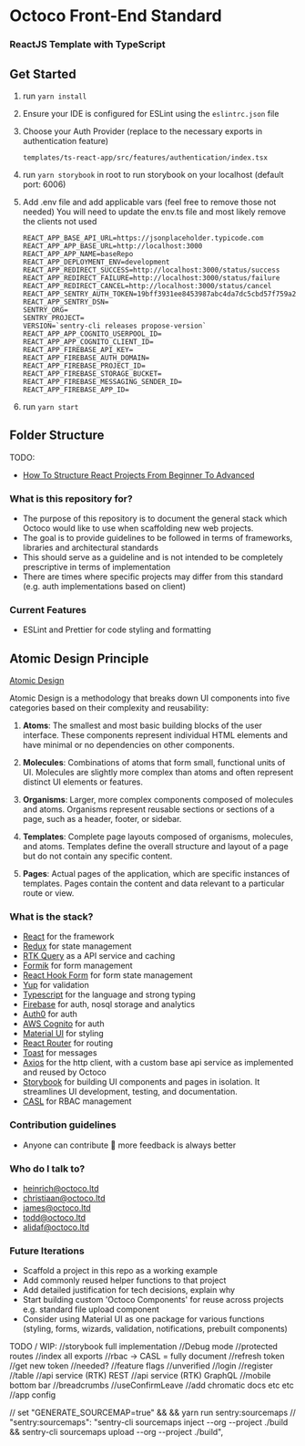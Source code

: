 # Octoco Front-End Standard

### ReactJS Template with TypeScript

## Get Started

1. run `yarn install`
2. Ensure your IDE is configured for ESLint using the `eslintrc.json` file
3. Choose your Auth Provider (replace to the necessary exports in authentication feature)
   ```
   templates/ts-react-app/src/features/authentication/index.tsx
   ```
4. run `yarn storybook` in root to run storybook on your localhost (default port: 6006)
5. Add .env file and add applicable vars (feel free to remove those not needed)
   You will need to update the env.ts file and most likely remove the clients not used

   ```
   REACT_APP_BASE_API_URL=https://jsonplaceholder.typicode.com
   REACT_APP_APP_BASE_URL=http://localhost:3000
   REACT_APP_APP_NAME=baseRepo
   REACT_APP_DEPLOYMENT_ENV=development
   REACT_APP_REDIRECT_SUCCESS=http://localhost:3000/status/success
   REACT_APP_REDIRECT_FAILURE=http://localhost:3000/status/failure
   REACT_APP_REDIRECT_CANCEL=http://localhost:3000/status/cancel
   REACT_APP_SENTRY_AUTH_TOKEN=19bff3931ee8453987abc4da7dc5cbd57f759a25323d434c804e7ac0dffe92bc
   REACT_APP_SENTRY_DSN=
   SENTRY_ORG=
   SENTRY_PROJECT=
   VERSION=`sentry-cli releases propose-version`
   REACT_APP_APP_COGNITO_USERPOOL_ID=
   REACT_APP_APP_COGNITO_CLIENT_ID=
   REACT_APP_FIREBASE_API_KEY=
   REACT_APP_FIREBASE_AUTH_DOMAIN=
   REACT_APP_FIREBASE_PROJECT_ID=
   REACT_APP_FIREBASE_STORAGE_BUCKET=
   REACT_APP_FIREBASE_MESSAGING_SENDER_ID=
   REACT_APP_FIREBASE_APP_ID=
   ```

6. run `yarn start`

## Folder Structure

TODO:

- [How To Structure React Projects From Beginner To Advanced](https://blog.webdevsimplified.com/2022-07/react-folder-structure/)

### What is this repository for?

- The purpose of this repository is to document the general stack which Octoco would like to use when scaffolding new web projects.
- The goal is to provide guidelines to be followed in terms of frameworks, libraries and architectural standards
- This should serve as a guideline and is not intended to be completely prescriptive in terms of implementation
- There are times where specific projects may differ from this standard (e.g. auth implementations based on client)

### Current Features

- ESLint and Prettier for code styling and formatting

## Atomic Design Principle

[Atomic Design](https://bradfrost.com/blog/post/atomic-web-design/)

Atomic Design is a methodology that breaks down UI components into five categories based on their complexity and reusability:

1. **Atoms**: The smallest and most basic building blocks of the user interface. These components represent individual HTML elements and have minimal or no dependencies on other components.

2. **Molecules**: Combinations of atoms that form small, functional units of UI. Molecules are slightly more complex than atoms and often represent distinct UI elements or features.

3. **Organisms**: Larger, more complex components composed of molecules and atoms. Organisms represent reusable sections or sections of a page, such as a header, footer, or sidebar.

4. **Templates**: Complete page layouts composed of organisms, molecules, and atoms. Templates define the overall structure and layout of a page but do not contain any specific content.

5. **Pages**: Actual pages of the application, which are specific instances of templates. Pages contain the content and data relevant to a particular route or view.

### What is the stack?

- [React](https://reactjs.org/) for the framework
- [Redux](https://redux.js.org/) for state management
- [RTK Query](https://redux-toolkit.js.org/rtk-query/overview) as a API service and caching
- [Formik](https://formik.org/) for form management
- [React Hook Form](https://react-hook-form.com/) for form state management
- [Yup](https://github.com/jquense/yup) for validation
- [Typescript](https://www.typescriptlang.org/) for the language and strong typing
- [Firebase](https://firebase.google.com/) for auth, nosql storage and analytics
- [Auth0](https://firebase.google.com/) for auth
- [AWS Cognito](https://firebase.google.com/) for auth
- [Material UI](https://mui.com/) for styling
- [React Router](https://v5.reactrouter.com/web/guides/quick-start) for routing
- [Toast](https://ireade.github.io/Toast.js/) for messages
- [Axios](https://axios-http.com/docs/intro) for the http client, with a custom base api service as implemented and reused by Octoco
- [Storybook](https://storybook.js.org/) for building UI components and pages in isolation. It streamlines UI development, testing, and documentation.
- [CASL](https://casl.js.org/v6/en/) for RBAC management

### Contribution guidelines

- Anyone can contribute 🥳 more feedback is always better

### Who do I talk to?

- heinrich@octoco.ltd
- christiaan@octoco.ltd
- james@octoco.ltd
- todd@octoco.ltd
- alidaf@octoco.ltd

### Future Iterations

- Scaffold a project in this repo as a working example
- Add commonly reused helper functions to that project
- Add detailed justification for tech decisions, explain why
- Start building custom 'Octoco Components' for reuse across projects e.g. standard file upload component
- Consider using Material UI as one package for various functions (styling, forms, wizards, validation, notifications, prebuilt components)

TODO / WIP:
//storybook full implementation
//Debug mode
//protected routes
//index all exports
//rbac -> CASL = fully document
//refresh token //get new token //needed?
//feature flags
//unverified
//login
//register
//table
//api service (RTK) REST
//api service (RTK) GraphQL
//mobile bottom bar
//breadcrumbs
//useConfirmLeave
//add chromatic docs etc etc
//app config

// set \"GENERATE_SOURCEMAP=true\" && && yarn run sentry:sourcemaps
// "sentry:sourcemaps": "sentry-cli sourcemaps inject --org <org> --project <proj> ./build && sentry-cli sourcemaps upload --org <org> --project <proc> ./build",
